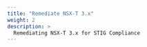 ```yaml
---
title: "Remediate NSX-T 3.x"
weight: 2
description: >
  Remediating NSX-T 3.x for STIG Compliance
---
```


